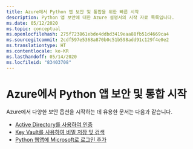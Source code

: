 ```yaml
---
title: Azure에서 Python 앱 보안 및 통합을 위한 빠른 시작
description: Python 앱 보안에 대한 Azure 설명서의 시작 자료 목록입니다.
ms.date: 05/12/2020
ms.topic: conceptual
ms.openlocfilehash: 275f723861ebde4ddbd3419eaa88fb51d4669ca4
ms.sourcegitcommit: 2cdf597e5368a870b0c51b598add91c129f4e0e2
ms.translationtype: HT
ms.contentlocale: ko-KR
ms.lasthandoff: 05/14/2020
ms.locfileid: "83403708"
---
```

# <a name="security-and-integration-for-python-apps-on-azure"></a>Azure에서 Python 앱 보안 및 통합 시작

Azure에서 다양한 보안 옵션을 시작하는 데 유용한 문서는 다음과 같습니다.

- [Active Directory를 사용하여 인증](azure-sdk-authenticate.md)
- [Key Vault를 사용하여 비밀 저장 및 검색](/azure/key-vault/quick-create-python)
- [Python 웹앱에 Microsoft로 로그인 추가](/azure/active-directory/develop/quickstart-v2-python-webapp)
